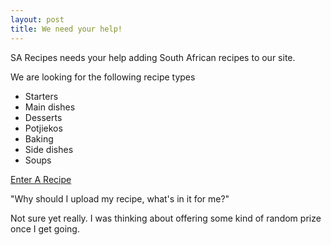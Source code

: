 ```yaml
---
layout: post
title: We need your help!
---
```


SA Recipes needs your help adding South African recipes to our site.  

We are looking for the following recipe types

- Starters
- Main dishes
- Desserts
- Potjiekos
- Baking
- Side dishes
- Soups

[Enter A Recipe](https://docs.google.com/forms/d/1V67CV4Gznfe8_qG4RU20ELvsXTfjwDymPqHrHvgY0uQ/viewform?usp=send_form)

"Why should I upload my recipe, what's in it for me?"

<!--more-->

Not sure yet really.  I was thinking about offering some kind of random prize once I get going.  


